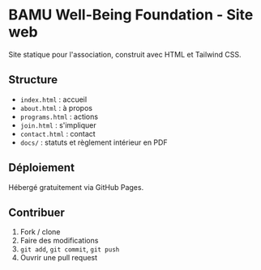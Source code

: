 # BAMU Well-Being Foundation - Site web

Site statique pour l'association, construit avec HTML et Tailwind CSS.

## Structure

- `index.html` : accueil  
- `about.html` : à propos  
- `programs.html` : actions  
- `join.html` : s'impliquer  
- `contact.html` : contact  
- `docs/` : statuts et règlement intérieur en PDF

## Déploiement

Hébergé gratuitement via GitHub Pages.

## Contribuer

1. Fork / clone  
2. Faire des modifications  
3. `git add`, `git commit`, `git push`  
4. Ouvrir une pull request

